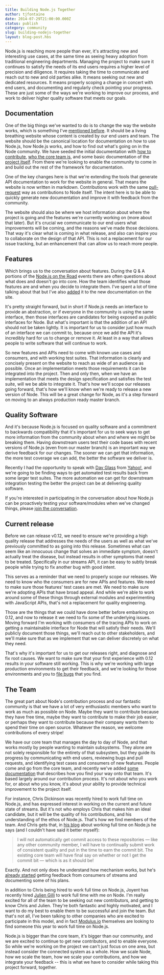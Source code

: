 ```yaml
---
title: Building Node.js Together
author: tjfontaine
date: 2014-07-29T21:00:00.000Z
status: publish
category: community
slug: building-nodejs-together
layout: blog-post.hbs
---
```


Node.js is reaching more people than ever, it's attracting new and interesting
use cases, at the same time as seeing heavy adoption from traditional
engineering departments. Managing the project to make sure it continues to
satisfy the needs of its end users requires a higher level of precision and
diligence. It requires taking the time to communicate and reach out to new and
old parties alike. It means seeking out new and dedicated resources. It means
properly scoping a change in concert with end users, and documenting and
regularly check pointing your progress. These are just some of the ways we're
working to improve our process, and work to deliver higher quality software
that meets our goals.

## Documentation

One of the big things we've wanted to do is to change the way the website
works, which is something I've [mentioned
before](http://blog.nodejs.org/2014/01/16/nodejs-road-ahead/). It should be a
living breathing website whose content is created by our end users and team.
The website should be the canonical location for documentation on how to use
Node.js, how Node.js works, and how to find out what's going on in the Node
community. We have seeded the initial documentation with [how to
contribute](https://nodejs.org/en/get-involved/contribute/), [who the core team
is](https://nodejs.org/en/about/organization/#index_md_technical_steering_committee),
and some basic documentation of the [project
itself](https://nodejs.org/en/about/organization). From there we're looking to
enable the community to come in and build out the rest of the framework for
documentation.

One of the key changes here is that we're extending the tools that generate API
documentation to work for the website in general. That means the website is now
written in markdown. Contributions work with the same
[pull-request](https://nodejs.org/en/get-involved/contribute/#code-contributions)
way as contributions to Node itself. The intent here is to be able to quickly
generate new documentation and improve it with feedback from the community.

The website should also be where we host information about where the project is
going and the features we're currently working on (more about that later). But
it's crucial we communicate to our end users what improvements will be coming,
and the reasons we've made those decisions. That way it's clear what is coming
in what release, and also can inspire you to collaborate on the design of that
API. This is not a replacement for our issue tracking, but an enhancement that
can allow us to reach more people.

## Features

Which brings us to the conversation about features. During the Q & A portions
of the [Node.js on the
Road](http://blog.nodejs.org/2014/06/11/notes-from-the-road/) events there are
often questions about what does and doesn't go into core. How the team
identifies what those features are and when you decide to integrate them. I've
spent a lot of time talking about that but I've also
[added](https://nodejs.org/en/about/organization) it to the new documentation on
the site.

It's pretty straight forward, but in short if Node.js needs an interface to
provide an abstraction, or if everyone in the community is using the same
interface, then those interfaces are candidates for being exposed as public
interfaces for Node. But what's important is that the addition of an API should
not be taken lightly. It is important for us to consider just how much of an
interface we can commit to, because once we add the API it's incredibly hard
for us to change or remove it. At least in a way that allows people to write
software that will continue to work.

So new features and APIs need to come with known use cases and consumers, and
with working test suites. That information is clearly and concisely present on
the website to reach as wide of an audience as possible. Once an implementation
meets those requirements it can be integrated into the project. Then and only
then, when we have an implementation that meets the design specification and
satisfies the test suite, will we be able to integrate it. That's how we'll
scope our releases going forward, that's how we'll know when we're ready to
release a new version of Node. This will be a great change for Node, as it's a
step forward on moving to an always production ready master branch.

## Quality Software

And it's because Node.js is focused on quality software and a commitment to
backwards compatibility that it's important for us to seek ways to get more
information from the community about when and where we might be breaking them.
Having downstream users test their code bases with recent versions of Node.js
(even from our master branch) is an important way we derive feedback for our
changes. The sooner we can get that information, the more test coverage we can
add, the better the software we deliver is.

Recently I had the opportunity to speak with [Dav
Glass](http://twitter.com/davglass) from [Yahoo!](http://yahoo.com), and we're
going to be finding ways to get automated test results back from some larger
test suites. The more automation we can get for downstream integration testing
the better the project can be at delivering quality software.

If you're interested in participating in the conversation about how Node.js can
be proactively testing your software/modules when we've changed things, please
[join the conversation](http://github.com/joyent/node/issues).

## Current release

Before we can release v0.12, we need to ensure we're providing a high quality
release that addresses the needs of the users as well as what we've previously
committed to as going into this release. Sometimes what can seem like an
innocuous change that solves an immediate symptom, doesn't actually treat the
disease, but instead results in other symptoms that need to be treated.
Specifically in our streams API, it can be easy to subtly break people while
trying to fix another bug with good intent.

This serves as a reminder that we need to properly scope our releases. We need
to know who the consumers are for new APIs and features. We need to make sure
those features' test cases are met. We need to make sure we're adopting APIs
that have broad appeal. And while we're able to work around some of these
things through external modules and experimenting with JavaScript APIs, that's
not a replacement for quality engineering.

Those are the things that we could have done better before embarking on 0.12,
and now to release it we need to fix some of the underlying issues. Moving
forward I'm working with consumers of the tracing APIs to work on getting a
maintainable interface for Node that will satisfy their needs. We'll publicly
document those things, we'll reach out to other stakeholders, and we'll make
sure that as we implement that we can deliver discretely on what they need.

That's why it's important for us to get our releases right, and diagnose and
fix root causes. We want to make sure that your first experience with 0.12
results in your software still working. This is why we're working with large
production environments to get their feedback, and we're looking for those
environments and you to [file bugs](https://github.com/joyent/node/issues) that
you find.

## The Team

The great part about Node's contribution process and our fantastic community is
that we have a lot of very enthusiastic members who want to work as much as
possible on Node. Maybe they want to contribute because they have free time,
maybe they want to contribute to make their job easier, or perhaps they want to
contribute because their company wants them to spend their time on open source.
Whatever the reason, we welcome contributions of every stripe!

We have our core team that manages the day to day of Node, and that works
mostly by people wanting to maintain subsystems. They alone are not solely
responsible for the entirety of that subsystem, but they guide its progress by
communicating with end users, reviewing bugs and pull requests, and identifying
test cases and consumers of new features. People come and go from the core
team, and recently we've added [some
documentation](https://nodejs.org/en/about/organization) that describes how you
find your way onto that team. It's based largely around our contribution
process. It's not about who you work for, or about who you know, it's about
your ability to provide technical improvement to the project itself.

For instance, Chris Dickinson was recently hired to work full time on Node.js,
and has expressed interest in working on the current and future state of
streams. But it's not who employs Chris that makes him an ideal candidate, but
it will be the quality of his contributions, and his understanding of the ethos
of Node.js. That's how we find members of the team. And Chris gets that, in
[his blog](http://neversaw.us/2014/05/08/on-joining-walmart-labs/) about
working full time on Node.js he says (and I couldn't have said it better
myself):

> I will not automatically get commit access to these repositories — like any
> other community member, I will have to continually submit work of consistent
> quality and put in the time to earn the commit bit. The existing core team will
> have final say on whether or not I get the commit bit — which is as it should
> be!

Exactly. And not only does he understand how mechanism works, but he's [already
started](http://neversaw.us/2014/07/13/june-recap/) getting feedback from
consumers of streams and documenting some of his plans.

In addition to Chris being hired to work full time on Node.js, Joyent has
recently hired [Julien Gilli](https://github.com/misterdjules) to work full
time with me on Node. I'm really excited for all of the team to be seeking out
new contributors, and getting to know Chris and Julien. They're both fantastic
and highly motivated, and I want to do my best to enable them to be successful
and join the team. But that's not all, I've been talking to other companies who
are excited to participate in this model, and in fact
[Modulus.io](http://modulus.io) themselves are looking to find someone this
year to work full time on Node.js.

Node.js is bigger than the core team, it's bigger than our community, and we
are excited to continue to get new contributors, and to enable everyone. So
while we're working on the project we can't just focus on one area, but instead
consider the connected system as a whole. How we scale Node, how we scale the
team, how we scale your contributions, and how we integrate your feedback --
this is what we have to consider while taking this project forward, together.
